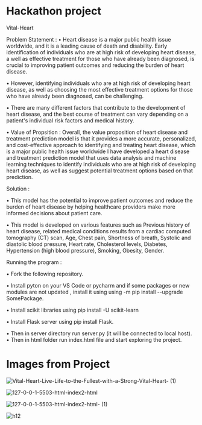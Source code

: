 # Hackathon project
Vital-Heart

Problem Statement : 
• Heart disease is a major public health issue worldwide, and it is a leading cause of death and  disability. Early identification of individuals who are at high risk of developing heart disease, a well as effective treatment for those who have already been diagnosed, is crucial to improving patient outcomes and reducing the burden of heart disease.

• However, identifying individuals who are at high risk of developing heart disease, as well as choosing the most effective treatment options for those who have already been diagnosed, can be challenging.
 
• There are many different factors that contribute to the development of heart disease, and the best course of treatment can vary depending on a patient's individual risk factors and medical history.

• Value of Propsition : Overall, the value proposition of heart disease and treatment prediction model is that it provides a more accurate, personalized, and cost-effective approach to identifying and treating heart disease, which is a major public health issue worldwide
I have developed a heart disease and treatment prediction model that uses data analysis and machine learning techniques to identify individuals who are at high risk of developing heart disease, as well as suggest potential treatment options based on that prediction.

Solution :

• This model has the potential to improve patient outcomes and reduce the burden of heart disease by helping healthcare providers make more informed decisions about patient care.

• This model is developed on various features such as Previous history of heart disease, related medical conditions results from a cardiac computed tomography (CT) scan, Age, Chest pain, Shortness of breath, Systolic and diastolic blood pressure, Heart rate, Cholesterol levels, Diabetes, Hypertension (high blood pressure), Smoking, Obesity, Gender.

Running the program : 

• Fork the following repository.

• Install pyton on your VS Code or pycharm and if some packages or new modules are not updated , install it using using -m pip install --upgrade SomePackage.

• Install scikit libraries using pip install -U scikit-learn

• Install Flask server using pip install Flask.

• Then in server directory run server.py (it will be connected to local host).
• Then in html folder run index.html file and start exploring the project.

# Images from Project
![Vital-Heart-Live-Life-to-the-Fullest-with-a-Strong-Vital-Heart- (1)](https://github.com/Tushar-r12345/Hacklipse3.0/assets/90563855/e81c3b5f-f932-4aeb-9bfd-3781a09bd8cf)

![127-0-0-1-5503-html-index2-html](https://github.com/Tushar-r12345/Hacklipse3.0/assets/90563855/0c25e983-4886-4b0d-af3f-ed3c290424b6)

![127-0-0-1-5503-html-index2-html- (1)](https://github.com/Tushar-r12345/Hacklipse3.0/assets/90563855/0e6b29f9-66a9-489e-9326-08f80ed05b73)

![h12](https://github.com/Tushar-r12345/Hacklipse3.0/assets/90563855/1c1192c0-d67c-47a3-9654-0ed7a1e30664)








